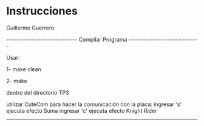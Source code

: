 # Instrucciones
Guillermo Guerrero

----------------------------- Compilar Programa -----------------------------

Usar:

1- make clean

2- make

dentro del directorio TP3

utilizar CuteCom para hacer la comunicación con la placa:
ingresar 's' ejecuta efecto Suma
ingresar 'c' ejecuta efecto Knight Rider
----------------------------- -----------------------------
